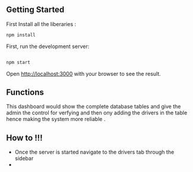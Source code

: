 
## Getting Started
First Install all the liberaries :
```bash
npm install
```
First, run the development server:

```bash

npm start
```

Open [http://localhost:3000](http://localhost:3000) with your browser to see the result.



## Functions

This dashboard would show the complete database tables and give the admin the control for verfying and then ony adding the drivers in the table hence making the system more reliable .

## How to !!!
- Once the server is started navigate to the drivers tab through the sidebar 
- 

